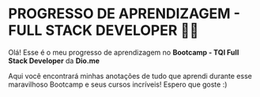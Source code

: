 # PROGRESSO DE APRENDIZAGEM - FULL STACK DEVELOPER :man_technologist:



Olá! Esse é o meu progresso de aprendizagem no **Bootcamp - TQI Full Stack Developer** da **Dio.me**

Aqui você encontrará minhas anotações de tudo que aprendi durante esse maravilhoso Bootcamp e seus cursos incríveis! Espero que goste :)


